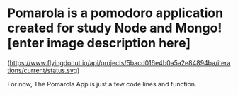# Pomarola is a pomodoro application created for study Node and Mongo![enter image description here]
(https://www.flyingdonut.io/api/projects/5bacd016e4b0a5a2e84894ba/iterations/current/status.svg)

For now, The Pomarola App is just a few code lines and function.
